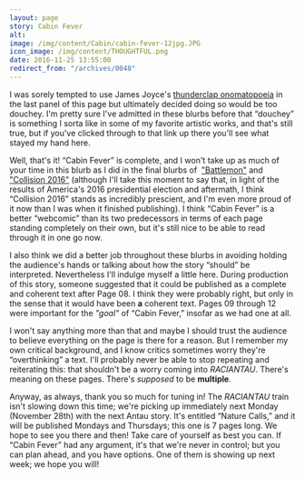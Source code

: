 ```yaml
---
layout: page
story: Cabin Fever
alt:
image: /img/content/Cabin/cabin-fever-12jpg.JPG
icon_image: /img/content/THOUGHTFUL.png
date: 2016-11-25 13:55:00
redirect_from: "/archives/0048"
---
```



I was sorely tempted to use James Joyce's [thunderclap onomatopoeia](http://www.huffingtonpost.com/paul-anthony-jones/17-words-invented-by-james-joyce_b_6866424.html)&nbsp;in the last panel of this page but ultimately decided doing so would be too douchey. I'm pretty sure I've admitted in these blurbs before that “douchey” is something I sorta like in some of my favorite artistic works, and that's still true, but if you've clicked through to that link up there you'll see what stayed my hand here.

Well, that's it! “Cabin Fever” is complete, and I won't take up as much of your time in this blurb as I did in the final blurbs of &nbsp;["Battlemon"](/comics/battlemon-01/)&nbsp;and ["Collision 2016"](/comics/collision+2016_01/)&nbsp;(although I'll take this moment to say that, in light of the results of America's 2016 presidential election and aftermath, I think “Collision 2016” stands as incredibly prescient, and I'm even more proud of it now than I was when it finished publishing). I think “Cabin Fever” is a better “webcomic” than its two predecessors in terms of each page standing completely on their own, but it's still nice to be able to read through it in one go now.

I also think we did a better job throughout these blurbs in avoiding holding the audience's hands or talking about how the story “should” be interpreted. Nevertheless I'll indulge myself a little here. During production of this story, someone suggested that it could be published as a complete and coherent text after Page 08. I think they were probably right, but only in the sense that it would have been **a**&nbsp;coherent text. Pages 09 through 12 were important for the *"goal"*&nbsp;of “Cabin Fever,” insofar as we had one at all.&nbsp;

I won't say anything more than that and maybe I should trust the audience to believe everything on the page is there for a reason. But I remember my own critical background, and I know critics sometimes worry they're “overthinking” a text. I'll probably never be able to stop repeating and reiterating this: that shouldn't be a worry coming into *RACIANTAU*. There's meaning on these pages. There's *supposed* to be **multiple**.

Anyway, as always, thank you so much for tuning in! The *RACIANTAU*&nbsp;train isn't slowing down this time; we're picking up immediately next Monday (November 28th) with the next Antau story. It's entitled “Nature Calls,” and it will be published Mondays and Thursdays; this one is 7 pages long. We hope to see you there and then! Take care of yourself as best you can. If “Cabin Fever” had any argument, it's that we're never in control; but you can plan ahead, and you have options. One of them is showing up next week; we hope you will!
